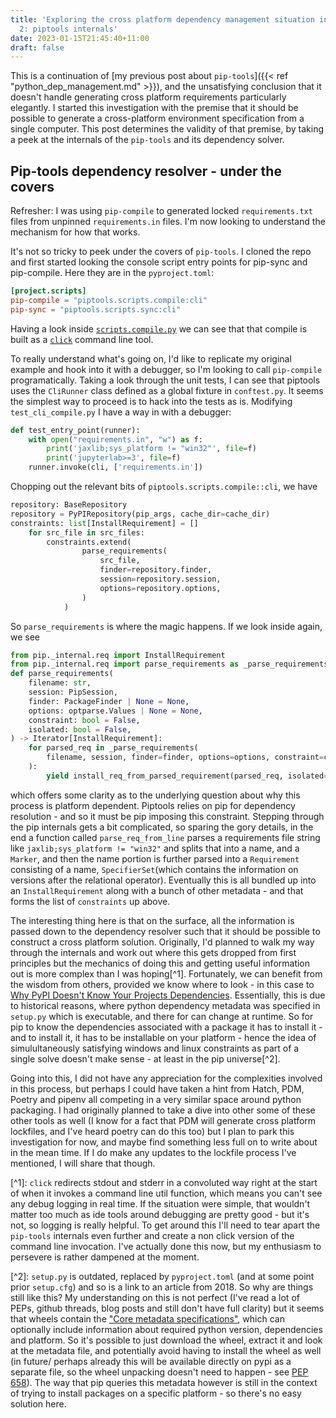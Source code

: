 ```yaml
---
title: 'Exploring the cross platform dependency management situation in Python - Part
  2: piptools internals'
date: 2023-01-15T21:45:40+11:00
draft: false
---
```


This is a continuation of \[my previous post about `pip-tools`\]({{\< ref "python_dep_management.md" >}}), and the
unsatisfying conclusion that it doesn't handle generating cross platform requirements particularly elegantly. I started
this investigation with the premise that it should be possible to generate a cross-platform environment specification
from a single computer. This post determines the validity of that premise, by taking a peek at the internals of the
`pip-tools` and its dependency solver.

## Pip-tools dependency resolver - under the covers

Refresher: I was using `pip-compile` to generated locked `requirements.txt` files from unpinned `requirements.in` files.
I'm now looking to understand the mechanism for how that works.

<!-- TODO https://github.com/haideralipunjabi/hugo-shortcodes/tree/master/github, github shortcode -->

It's not so tricky to peek under the covers of `pip-tools`. I cloned the repo and first started looking the console
script entry points for pip-sync and pip-compile. Here they are in the `pyproject.toml`:

```toml
[project.scripts]
pip-compile = "piptools.scripts.compile:cli"
pip-sync = "piptools.scripts.sync:cli"
```

Having a look inside
[`scripts.compile.py`](https://github.com/jazzband/pip-tools/blob/0c1ddcc6466c255675fa8b4f3db7d68f8808a74d/piptools/scripts/compile.py)
we can see that that compile is built as a [`click`](https://click.palletsprojects.com/en/8.1.x/) command line tool.

To really understand what's going on, I'd like to replicate my original example and hook into it with a debugger, so I'm
looking to call `pip-compile` programatically. Taking a look through the unit tests, I can see that piptools uses the
`CliRunner` class defined as a global fixture in `conftest.py`. It seems the simplest way to proceed is to hack into the
tests as is. Modifying `test_cli_compile.py` I have a way in with a debugger:

```python
def test_entry_point(runner):
    with open("requirements.in", "w") as f:
        print('jaxlib;sys_platform != "win32"', file=f)
        print('jupyterlab>=3', file=f)
    runner.invoke(cli, ['requirements.in'])
```

Chopping out the relevant bits of `piptools.scripts.compile::cli`, we have

```python
repository: BaseRepository
repository = PyPIRepository(pip_args, cache_dir=cache_dir)
constraints: list[InstallRequirement] = []
    for src_file in src_files:
        constraints.extend(
                parse_requirements(
                    src_file,
                    finder=repository.finder,
                    session=repository.session,
                    options=repository.options,
                )
            )
```

So `parse_requirements` is where the magic happens. If we look inside again, we see

```python
from pip._internal.req import InstallRequirement
from pip._internal.req import parse_requirements as _parse_requirements
def parse_requirements(
    filename: str,
    session: PipSession,
    finder: PackageFinder | None = None,
    options: optparse.Values | None = None,
    constraint: bool = False,
    isolated: bool = False,
) -> Iterator[InstallRequirement]:
    for parsed_req in _parse_requirements(
        filename, session, finder=finder, options=options, constraint=constraint
    ):
        yield install_req_from_parsed_requirement(parsed_req, isolated=isolated)
```

which offers some clarity as to the underlying question about why this process is platform dependent. Piptools relies on
pip for dependency resolution - and so it must be pip imposing this constraint. Stepping through the pip internals gets
a bit complicated, so sparing the gory details, in the end a function called `parse_req_from_line` parses a requirements
file string like `jaxlib;sys_platform != "win32"` and splits that into a name, and a `Marker`, and then the name portion
is further parsed into a `Requirement` consisting of a name, `SpecifierSet`(which contains the information on versions
after the relational operator). Eventually this is all bundled up into an `InstallRequirement` along with a bunch of
other metadata - and that forms the list of `constraints` up above.

The interesting thing here is that on the surface, all the information is passed down to the dependency resolver such
that it should be possible to construct a cross platform solution. Originally, I'd planned to walk my way through the
internals and work out where this gets dropped from first principles but the mechanics of doing this and getting useful
information out is more complex than I was hoping\[^1\]. Fortunately, we can benefit from the wisdom from others,
provided we know where to look - in this case to
[Why PyPI Doesn't Know Your Projects Dependencies](https://dustingram.com/articles/2018/03/05/why-pypi-doesnt-know-dependencies/).
Essentially, this is due to historical reasons, where python dependency metadata was specified in `setup.py` which is
executable, and there for can change at runtime. So for pip to know the dependencies associated with a package it has to
install it - and to install it, it has to be installable on your platform - hence the idea of simulultaneously
satisfying windows and linux constraints as part of a single solve doesn't make sense - at least in the pip
universe\[^2\].

Going into this, I did not have any appreciation for the complexities involved in this process, but perhaps I could have
taken a hint from Hatch, PDM, Poetry and pipenv all competing in a very similar space around python packaging. I had
originally planned to take a dive into other some of these other tools as well (I know for a fact that PDM will generate
cross platform lockfiles, and I've heard poetry can do this too) but I plan to park this investigation for now, and
maybe find something less full on to write about in the mean time. If I do make any updates to the lockfile process I've
mentioned, I will share that though.

\[^1\]: `click` redirects stdout and stderr in a convoluted way right at the start of when it invokes a command line
util function, which means you can't see any debug logging in real time. If the situation were simple, that wouldn't
matter too much as ide tools around debugging are pretty good - but it's not, so logging is really helpful. To get
around this I'll need to tear apart the `pip-tools` internals even further and create a non click version of the command
line invocation. I've actually done this now, but my enthusiasm to persevere is rather dampened at the moment.

\[^2\]: `setup.py` is outdated, replaced by `pyproject.toml` (and at some point prior `setup.cfg`) and so is a link to
an article from 2018. So why are things still like this? My understanding on this is not perfect (I've read a lot of
PEPs, github threads, blog posts and still don't have full clarity) but it seems that wheels contain the
["Core metadata specifications"](https://packaging.python.org/en/latest/specifications/core-metadata/#core-metadata),
which can optionally include information about required python version, dependencies and platform. So it's possible to
just download the wheel, extract it and look at the metadata file, and potentially avoid having to install the wheel as
well (in future/ perhaps already this will be available directly on pypi as a separate file, so the wheel unpacking
doesn't need to happen - see [PEP 658](https://peps.python.org/pep-0658/#dist-info)). The way that pip queries this
metadata however is still in the context of trying to install packages on a specific platform - so there's no easy
solution here.

